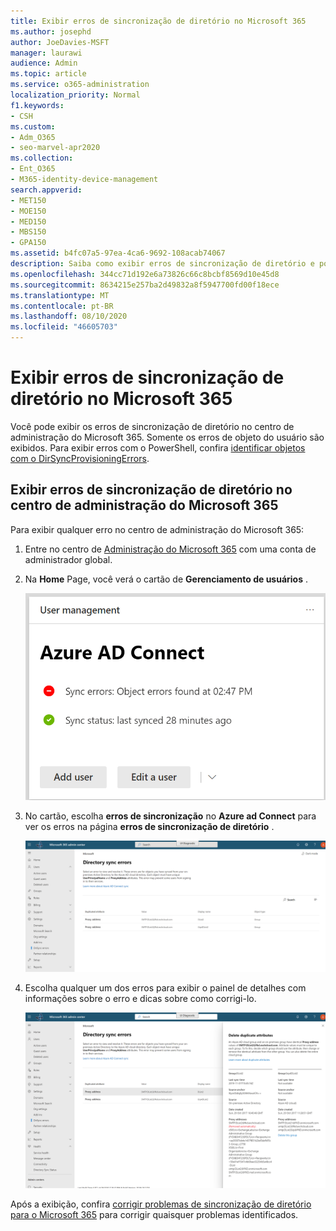 ```yaml
---
title: Exibir erros de sincronização de diretório no Microsoft 365
ms.author: josephd
author: JoeDavies-MSFT
manager: laurawi
audience: Admin
ms.topic: article
ms.service: o365-administration
localization_priority: Normal
f1.keywords:
- CSH
ms.custom:
- Adm_O365
- seo-marvel-apr2020
ms.collection:
- Ent_O365
- M365-identity-device-management
search.appverid:
- MET150
- MOE150
- MED150
- MBS150
- GPA150
ms.assetid: b4fc07a5-97ea-4ca6-9692-108acab74067
description: Saiba como exibir erros de sincronização de diretório e possíveis correções no centro de administração do Microsoft 365.
ms.openlocfilehash: 344cc71d192e6a73826c66c8bcbf8569d10e45d8
ms.sourcegitcommit: 8634215e257ba2d49832a8f5947700fd00f18ece
ms.translationtype: MT
ms.contentlocale: pt-BR
ms.lasthandoff: 08/10/2020
ms.locfileid: "46605703"
---
```

# <a name="view-directory-synchronization-errors-in-microsoft-365"></a>Exibir erros de sincronização de diretório no Microsoft 365

Você pode exibir os erros de sincronização de diretório no centro de administração do Microsoft 365. Somente os erros de objeto do usuário são exibidos. Para exibir erros com o PowerShell, confira [identificar objetos com o DirSyncProvisioningErrors](https://docs.microsoft.com/azure/active-directory/hybrid/how-to-connect-syncservice-duplicate-attribute-resiliency).

## <a name="view-directory-synchronization-errors-in-the-microsoft-365-admin-center"></a>Exibir erros de sincronização de diretório no centro de administração do Microsoft 365

Para exibir qualquer erro no centro de administração do Microsoft 365:
  
1. Entre no centro de [Administração do Microsoft 365](https://admin.microsoft.com) com uma conta de administrador global. 
    
2. Na **Home** Page, você verá o cartão de **Gerenciamento de usuários** . 
    
    ![A placa de gerenciamento de usuário no centro de administração do Microsoft 365](media/060006e9-de61-49d5-8979-e77cda198e71.png)
  
3. No cartão, escolha **erros de sincronização** no **Azure ad Connect** para ver os erros na página **erros de sincronização de diretório** .   
    
    ![Um exemplo da página de erros de sincronização de diretório](media/882094a3-80d3-4aae-b90b-78b27047974c.png)

4. Escolha qualquer um dos erros para exibir o painel de detalhes com informações sobre o erro e dicas sobre como corrigi-lo.

   ![Exemplo de detalhes de um erro de sincronização de diretório](media/a6e302d4-6be7-4e3a-b4b5-81c5a2c02952.png)
  
Após a exibição, confira [corrigir problemas de sincronização de diretório para o Microsoft 365](fix-problems-with-directory-synchronization.md) para corrigir quaisquer problemas identificados.

